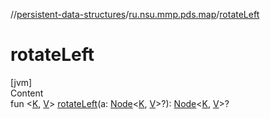 //[persistent-data-structures](../index.md)/[ru.nsu.mmp.pds.map](index.md)/[rotateLeft](rotate-left.md)



# rotateLeft  
[jvm]  
Content  
fun <[K](rotate-left.md), [V](rotate-left.md)> [rotateLeft](rotate-left.md)(a: [Node](-node/index.md)<[K](rotate-left.md), [V](rotate-left.md)>?): [Node](-node/index.md)<[K](rotate-left.md), [V](rotate-left.md)>?  



